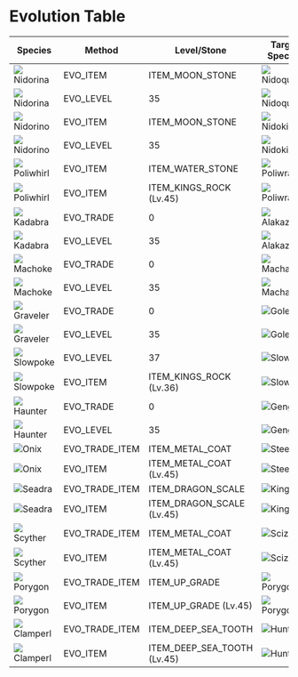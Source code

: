 # Evolution Table

<table>
	<thead>
		<tr>
			<th>Species</th>
			<th>Method</th>
			<th>Level/Stone</th>
			<th>Target Species</th>
		</tr>
	</thead>
	<tbody>
		<tr>
			<td><img src="https://www.serebii.net/pokedex-sv/icon/new/030.png">Nidorina</td>
			<td>EVO_ITEM</td>
			<td>ITEM_MOON_STONE</td>
			<td><img src="https://www.serebii.net/pokedex-sv/icon/new/031.png">Nidoqueen</td>
		</tr>
		<tr>
			<td><img src="https://www.serebii.net/pokedex-sv/icon/new/030.png">Nidorina</td>
			<td>EVO_LEVEL</td>
			<td>35</td>
			<td><img src="https://www.serebii.net/pokedex-sv/icon/new/031.png">Nidoqueen</td>
		</tr>
		<tr>
			<td><img src="https://www.serebii.net/pokedex-sv/icon/new/033.png">Nidorino</td>
			<td>EVO_ITEM</td>
			<td>ITEM_MOON_STONE</td>
			<td><img src="https://www.serebii.net/pokedex-sv/icon/new/034.png">Nidoking</td>
		</tr>
		<tr>
			<td><img src="https://www.serebii.net/pokedex-sv/icon/new/033.png">Nidorino</td>
			<td>EVO_LEVEL</td>
			<td>35</td>
			<td><img src="https://www.serebii.net/pokedex-sv/icon/new/034.png">Nidoking</td>
		</tr>
		<tr>
			<td><img src="https://www.serebii.net/pokedex-sv/icon/new/061.png">Poliwhirl</td>
			<td>EVO_ITEM</td>
			<td>ITEM_WATER_STONE</td>
			<td><img src="https://www.serebii.net/pokedex-sv/icon/new/062.png">Poliwrath</td>
		</tr>
		<tr>
			<td><img src="https://www.serebii.net/pokedex-sv/icon/new/061.png">Poliwhirl</td>
			<td>EVO_ITEM</td>
			<td>ITEM_KINGS_ROCK (Lv.45)</td>
			<td><img src="https://www.serebii.net/pokedex-sv/icon/new/062.png">Poliwrath</td>
		</tr>
		<tr>
			<td><img src="https://www.serebii.net/pokedex-sv/icon/new/064.png">Kadabra</td>
			<td>EVO_TRADE</td>
			<td>0</td>
			<td><img src="https://www.serebii.net/pokedex-sv/icon/new/065.png">Alakazam</td>
		</tr>
		<tr>
			<td><img src="https://www.serebii.net/pokedex-sv/icon/new/064.png">Kadabra</td>
			<td>EVO_LEVEL</td>
			<td>35</td>
			<td><img src="https://www.serebii.net/pokedex-sv/icon/new/065.png">Alakazam</td>
		</tr>
		<tr>
			<td><img src="https://www.serebii.net/pokedex-sv/icon/new/067.png">Machoke</td>
			<td>EVO_TRADE</td>
			<td>0</td>
			<td><img src="https://www.serebii.net/pokedex-sv/icon/new/068.png">Machamp</td>
		</tr>
		<tr>
			<td><img src="https://www.serebii.net/pokedex-sv/icon/new/067.png">Machoke</td>
			<td>EVO_LEVEL</td>
			<td>35</td>
			<td><img src="https://www.serebii.net/pokedex-sv/icon/new/068.png">Machamp</td>
		</tr>
		<tr>
			<td><img src="https://www.serebii.net/pokedex-sv/icon/new/075.png">Graveler</td>
			<td>EVO_TRADE</td>
			<td>0</td>
			<td><img src="https://www.serebii.net/pokedex-sv/icon/new/076.png">Golem</td>
		</tr>
		<tr>
			<td><img src="https://www.serebii.net/pokedex-sv/icon/new/075.png">Graveler</td>
			<td>EVO_LEVEL</td>
			<td>35</td>
			<td><img src="https://www.serebii.net/pokedex-sv/icon/new/076.png">Golem</td>
		</tr>
		<tr>
			<td><img src="https://www.serebii.net/pokedex-sv/icon/new/079.png">Slowpoke</td>
			<td>EVO_LEVEL</td>
			<td>37</td>
			<td><img src="https://www.serebii.net/pokedex-sv/icon/new/080.png">Slowbro</td>
		</tr>
		<tr>
			<td><img src="https://www.serebii.net/pokedex-sv/icon/new/079.png">Slowpoke</td>
			<td>EVO_ITEM</td>
			<td>ITEM_KINGS_ROCK (Lv.36)</td>
			<td><img src="https://www.serebii.net/pokedex-sv/icon/new/080.png">Slowbro</td>
		</tr>
		<tr>
			<td><img src="https://www.serebii.net/pokedex-sv/icon/new/093.png">Haunter</td>
			<td>EVO_TRADE</td>
			<td>0</td>
			<td><img src="https://www.serebii.net/pokedex-sv/icon/new/094.png">Gengar</td>
		</tr>
		<tr>
			<td><img src="https://www.serebii.net/pokedex-sv/icon/new/093.png">Haunter</td>
			<td>EVO_LEVEL</td>
			<td>35</td>
			<td><img src="https://www.serebii.net/pokedex-sv/icon/new/094.png">Gengar</td>
		</tr>
		<tr>
			<td><img src="https://www.serebii.net/pokedex-sv/icon/new/095.png">Onix</td>
			<td>EVO_TRADE_ITEM</td>
			<td>ITEM_METAL_COAT</td>
			<td><img src="https://www.serebii.net/pokedex-sv/icon/new/208.png">Steelix</td>
		</tr>
		<tr>
			<td><img src="https://www.serebii.net/pokedex-sv/icon/new/095.png">Onix</td>
			<td>EVO_ITEM</td>
			<td>ITEM_METAL_COAT (Lv.45)</td>
			<td><img src="https://www.serebii.net/pokedex-sv/icon/new/208.png">Steelix</td>
		</tr>
		<tr>
			<td><img src="https://www.serebii.net/pokedex-sv/icon/new/117.png">Seadra</td>
			<td>EVO_TRADE_ITEM</td>
			<td>ITEM_DRAGON_SCALE</td>
			<td><img src="https://www.serebii.net/pokedex-sv/icon/new/230.png">Kingdra</td>
		</tr>
		<tr>
			<td><img src="https://www.serebii.net/pokedex-sv/icon/new/117.png">Seadra</td>
			<td>EVO_ITEM</td>
			<td>ITEM_DRAGON_SCALE (Lv.45)</td>
			<td><img src="https://www.serebii.net/pokedex-sv/icon/new/230.png">Kingdra</td>
		</tr>
		<tr>
			<td><img src="https://www.serebii.net/pokedex-sv/icon/new/123.png">Scyther</td>
			<td>EVO_TRADE_ITEM</td>
			<td>ITEM_METAL_COAT</td>
			<td><img src="https://www.serebii.net/pokedex-sv/icon/new/212.png">Scizor</td>
		</tr>
		<tr>
			<td><img src="https://www.serebii.net/pokedex-sv/icon/new/123.png">Scyther</td>
			<td>EVO_ITEM</td>
			<td>ITEM_METAL_COAT (Lv.45)</td>
			<td><img src="https://www.serebii.net/pokedex-sv/icon/new/212.png">Scizor</td>
		</tr>
		<tr>
			<td><img src="https://www.serebii.net/pokedex-sv/icon/new/137.png">Porygon</td>
			<td>EVO_TRADE_ITEM</td>
			<td>ITEM_UP_GRADE</td>
			<td><img src="https://www.serebii.net/pokedex-sv/icon/new/233.png">Porygon2</td>
		</tr>
		<tr>
			<td><img src="https://www.serebii.net/pokedex-sv/icon/new/137.png">Porygon</td>
			<td>EVO_ITEM</td>
			<td>ITEM_UP_GRADE (Lv.45)</td>
			<td><img src="https://www.serebii.net/pokedex-sv/icon/new/233.png">Porygon2</td>
		</tr>
		<tr>
			<td><img src="https://www.serebii.net/pokedex-sv/icon/new/366.png">Clamperl</td>
			<td>EVO_TRADE_ITEM</td>
			<td>ITEM_DEEP_SEA_TOOTH</td>
			<td><img src="https://www.serebii.net/pokedex-sv/icon/new/367.png">Huntail</td>
		</tr>
		<tr>
			<td><img src="https://www.serebii.net/pokedex-sv/icon/new/366.png">Clamperl</td>
			<td>EVO_ITEM</td>
			<td>ITEM_DEEP_SEA_TOOTH (Lv.45)</td>
			<td><img src="https://www.serebii.net/pokedex-sv/icon/new/367.png">Huntail</td>
		</tr>
	</tbody>
</table>
